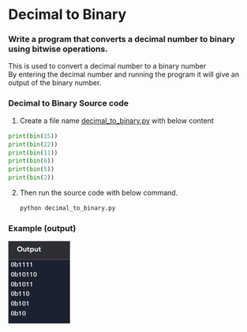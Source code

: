 # Decimal to Binary
### Write a program that converts a decimal number to binary using bitwise operations.

This is used to convert a decimal number to a binary number  
By entering the decimal number and running the program it will give an output of the binary number.   

### Decimal to Binary Source code
1. Create a file name [decimal_to_binary.py](./decimal_to_binary.py) with below content
```py
print(bin(15))
print(bin(22))
print(bin(11))
print(bin(6))
print(bin(5))
print(bin(2))
```

2. Then run the source code with below command.
   ```py
   python decimal_to_binary.py 

   ```

### Example (output)
![Task 5 Output](./../../images/basic-task_5_results.png)  
